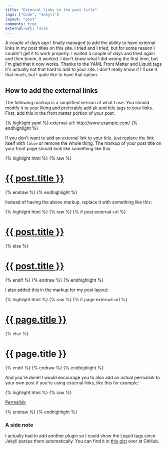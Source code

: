 ```yaml
---
title: "External links in the post title"
tags: ["Code", "Jekyll"]
layout: "post"
comments: true
external-url: false
---
```


A couple of days ago I finally managed to add the ability to have external links in my post titles on this site. I tried and I tried, but for some reason I couldn't get it to work properly. I waited a couple of days and tried again and then boom, it worked. I don't know what I did wrong the first time, but I'm glad that it now works. Thanks to the YAML Front Matter and Liquid tags it's actually not that hard to add to your site. I don't really know if I'll use it that much, but I quite like to have that option.

## How to add the external links

The following markup is a simplified version of what I use. You should modify it to your liking and preferably add alt and title tags to your links. First, add this in the front matter portion of your post:

{% highlight yaml %}
external-url: http://www.example.com/
{% endhighlight %}

If you don't want to add an external link to your title, just replace the link itself with `false` or remove the whole thing. The markup of your post title on your front page should look like something like this:

{% highlight html %}
{% raw %}
<h1><a href="{{ post.url }}">{{ post.title }}</a></h1>
{% endraw %}
{% endhighlight %}

Instead of having the above markup, replace it with something like this:

{% highlight html %}
{% raw %}
{% if post.external-url %}
  <h1><a href="{{ post.external-url }}">{{ post.title }}</a></h1>
{% else %}
  <h1><a href="{{ post.url }}">{{ post.title }}</a></h1>
{% endif %}
{% endraw %}
{% endhighlight %}

I also added this in the markup for my post layout:

{% highlight html %}
{% raw %}
{% if page.external-url %}
  <h1><a href="{{ page.external-url }}">{{ page.title }}</a></h1>
{% else %}
  <h1>{{ page.title }}</h1>
{% endif %}
{% endraw %}
{% endhighlight %}

And you're done! I would encourage you to also add an actual permalink to your own post if you're using external links, like this for example:

{% highlight html %}
{% raw %}
<p><a href="{{ post.url }}">Permalink</a></p>
{% endraw %}
{% endhighlight %}

### A side note

I actually had to add another plugin so I could show the Liquid tags since Jekyll parses them automatically. You can find it in [this gist](https://gist.github.com/1020852) over at GitHub.
